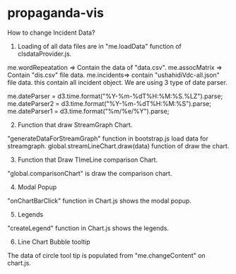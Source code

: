 propaganda-vis
==============
How to change Incident Data?
1) Loading of all data files are in "me.loadData" function of clsdataProvider.js.

me.wordRepeatation => Contain the data of "data.csv".
me.assocMatrix => Contain "dis.csv" file data.
me.incidents=> contain "ushahidiVdc-all.json" file data. this contain all incident object.
We are using 3 type of date parser.

me.dateParser = d3.time.format("%Y-%m-%dT%H:%M:%S.%LZ").parse;
me.dateParser2 = d3.time.format("%Y-%m-%dT%H:%M:%S").parse;
me.dateParser1 = d3.time.format("%m/%e/%Y").parse;

2) Function that draw StreamGraph Chart.

"generateDataForStreamGraph" function in bootstrap.js load data for streamgraph.
global.streamLineChart.draw(data) function of draw the chart.

3) Function that Draw TImeLine comparison Chart.

"global.comparisonChart" is draw the comparison chart.


4) Modal Popup

"onChartBarClick" function in Chart.js shows the modal popup.

5) Legends

"createLegend" function in Chart.js shows the legends.

6) Line Chart Bubble tooltip

The data of circle tool tip is populated from "me.changeContent" on chart.js.



